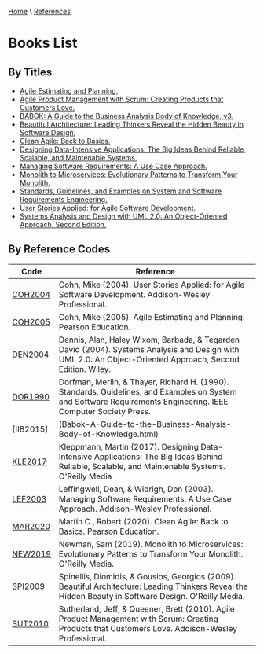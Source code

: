 [Home](../../index.md) \ [References](../references.md)

# Books List

## By Titles

* [Agile Estimating and Planning.](Agile-Estimating-and-Planning.html)
* [Agile Product Management with Scrum: Creating Products that Customers Love.](Agile-Product-Management-with-Scrum-Creating-Products-that-Customers-Love.html)
* [BABOK: A Guide to the Business Analysis Body of Knowledge, v3.](Babok-A-Guide-to-the-Business-Analysis-Body-of-Knowledge.html)
* [Beautiful Architecture: Leading Thinkers Reveal the Hidden Beauty in Software Design.](Beautiful-Architecture-Leading-Thinkers-Reveal-the-Hidden-Beauty-in-Software-Design.html)
* [Clean Agile: Back to Basics.](Clean-Agile-Back-to-Basics.html)
* [Designing Data-Intensive Applications: The Big Ideas Behind Reliable, Scalable, and Maintenable Systems.](Designing-Data-Intensive-Applications-The-Big-Ideas-Behind-Reliable-Scalable-and-Maintenable-Systems.html)
* [Managing Software Requirements: A Use Case Approach.](Managing-Software-Requirements-A-Use-Case-Approach.html)
* [Monolith to Microservices: Evolutionary Patterns to Transform Your Monolith.](Monolith-to-Microservices-Evolutionary-Patterns-to-Transform-Your-Monolith.html)
* [Standards, Guidelines, and Examples on System and Software Requirements Engineering.](Standards-Guidelines-and-Examples-on-System-and-Software-Requirements-Engineering.html)
* [User Stories Applied: for Agile Software Development.](User-Stories-Applied-for-Agile-Software-Development.html)
* [Systems Analysis and Design with UML 2.0: An Object-Oriented Approach, Second Edition.](Systems-Analysis-and-Design-with-UML-Version-2-0-An-Object-Oriented-Approach.html)

## By Reference Codes

|Code|Reference|
|---|---|
|[COH2004](User-Stories-Applied-for-Agile-Software-Development.html)|<span itemscope="" itemtype="https://schema.org/Book"><span itemprop="author" itemtype="https://schema.org/Person" itemscope=""><span itemprop="name">Cohn, Mike</span></span> (<span itemprop="copyrightYear">2004</span>). <span itemprop="name">User Stories Applied: for Agile Software Development</span>. <span itemprop="copyrightHolder" itemtype="https://schema.org/Organization" itemscope=""><span itemprop="name">Addison-Wesley Professional</span></span>.</span>|
|[COH2005](Agile-Estimating-and-Planning.html)|Cohn, Mike (2005). Agile Estimating and Planning. Pearson Education.|
|[DEN2004](Systems-Analysis-and-Design-with-UML-Version-2-0-An-Object-Oriented-Approach.html)|Dennis, Alan, Haley Wixom, Barbada, & Tegarden David (2004). Systems Analysis and Design with UML 2.0: An Object-Oriented Approach, Second Edition. Wiley.|
|[DOR1990](Standards-Guidelines-and-Examples-on-System-and-Software-Requirements-Engineering.html)|Dorfman, Merlin, & Thayer, Richard H. (1990). Standards, Guidelines, and Examples on System and Software Requirements Engineering. IEEE Computer Society Press.| 
|[IIB2015]|(Babok-A-Guide-to-the-Business-Analysis-Body-of-Knowledge.html)|IIBA (2015). BABOK: A Guide to the Business Analysis Body of Knowledge, v3. Lightning Source Inc.|
|[KLE2017](Designing-Data-Intensive-Applications-The-Big-Ideas-Behind-Reliable-Scalable-and-Maintenable-Systems.html)|Kleppmann, Martin (2017). Designing Data-Intensive Applications: The Big Ideas Behind Reliable, Scalable, and Maintenable Systems. O'Reilly Media|
|[LEF2003](Managing-Software-Requirements-A-Use-Case-Approach.html)|Leffingwell, Dean, & Widrigh, Don (2003). Managing Software Requirements: A Use Case Approach. Addison-Wesley Professional.|
|[MAR2020](Clean-Agile-Back-to-Basics.html)|Martin C., Robert (2020). Clean Agile: Back to Basics. Pearson Education.|
|[NEW2019](Monolith-to-Microservices-Evolutionary-Patterns-to-Transform-Your-Monolith.html)|Newman, Sam (2019). Monolith to Microservices: Evolutionary Patterns to Transform Your Monolith. O'Reilly Media.|
|[SPI2009](Beautiful-Architecture-Leading-Thinkers-Reveal-the-Hidden-Beauty-in-Software-Design.html)|Spinellis, Diomidis, & Gousios, Georgios (2009). Beautiful Architecture: Leading Thinkers Reveal the Hidden Beauty in Software Design. O'Reilly Media.|
|[SUT2010](Agile-Product-Management-with-Scrum-Creating-Products-that-Customers-Love.html)|Sutherland, Jeff, & Queener, Brett (2010). Agile Product Management with Scrum: Creating Products that Customers Love. Addison-Wesley Professional.| 

